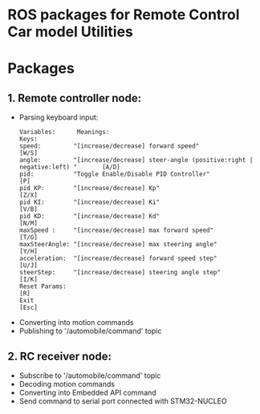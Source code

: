 # ROS packages for Remote Control Car model Utilities
# Packages
## 1. Remote controller node:
   - Parsing keyboard input:
     ```
     Variables:      Meanings:                                                                Keys:
     speed:         "[increase/decrease] forward speed"                                       [W/S]
     angle:         "[increase/decrease] steer-angle (positive:right | negative:left) "       [A/D]
     pid:           "Toggle Enable/Disable PID Controller"                                    [P]
     pid KP:        "[increase/decrease] Kp"                                                  [Z/X]
     pid KI:        "[increase/decrease] Ki"                                                  [V/B]
     pid KD:        "[increase/decrease] Kd"                                                  [N/M]
     maxSpeed :     "[increase/decrease] max forward speed"                                   [T/G]
     maxSteerAngle: "[increase/decrease] max steering angle"                                  [Y/H]
     acceleration:  "[increase/decrease] forward speed step"                                  [U/J]
     steerStep:     "[increase/decrease] steering angle step"                                 [I/K]
     Reset Params:                                                                            [R]
     Exit                                                                                     [Esc]
     ```
   - Converting into motion commands
   - Publishing to '/automobile/command' topic
## 2. RC receiver node:
   - Subscribe to '/automobile/command' topic
   - Decoding motion commands
   - Converting into Embedded API command
   - Send command to serial port connected with STM32-NUCLEO
